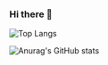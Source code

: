 ### Hi there 👋

  ![Top Langs](https://github-readme-stats.vercel.app/api/top-langs/?username=felipebetini&layout=compact&card_width=445)


  ![Anurag's GitHub stats](https://github-readme-stats.vercel.app/api?username=felipebetini&hide=contribs)

<!--
**Felipebetini/FelipeBetini** is a ✨ _special_ ✨ repository because its `README.md` (this file) appears on your GitHub profile.

Here are some ideas to get you started:

- 🔭 I’m currently working on ...
- 🌱 I’m currently learning ...
- 👯 I’m looking to collaborate on ...
- 🤔 I’m looking for help with ...
- 💬 Ask me about ...
- 📫 How to reach me: ...
- 😄 Pronouns: ...
- ⚡ Fun fact: ...
-->
